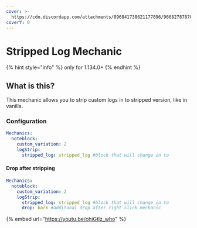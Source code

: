```yaml
---
cover: >-
  https://cdn.discordapp.com/attachments/896841738621177896/966827878706708560/unknown.png
coverY: 0
---
```


# Stripped Log Mechanic

{% hint style="info" %}
only for 1.134.0+
{% endhint %}

## What is this?

This mechanic allows you to strip custom logs in to stripped version, like in vanilla.


### Configuration

```yaml
Mechanics:
  noteblock:
    custom_variation: 2
    logStrip:
      stripped_log: stripped_log #block that will change in to
```

#### Drop after stripping

```yaml
Mechanics:
  noteblock:
    custom_variation: 2
    logStrip:
      stripped_log: stripped_log #block that will change in to
      drop: bark #additonal drop after right click mechanic
```

{% embed url="https://youtu.be/ohiGtlz_who" %}
